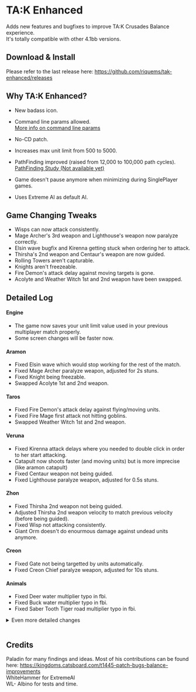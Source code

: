 # TA:K Enhanced
Adds new features and bugfixes to improve TA:K Crusades Balance experience.  
It's totally compatible with other 4.1bb versions.

## Download & Install

Please refer to the last release here: https://github.com/riquems/tak-enhanced/releases

## Why TA:K Enhanced?
* New badass icon.

* Command line params allowed.  
  [More info on command line params](http://kingdoms.catsboard.com/t1257-tak-target-command-line-parameters)
* No-CD patch.

* Increases max unit limit from 500 to 5000.

* PathFinding improved (raised from 12,000 to 100,000 path cycles).  
  [PathFinding Study (Not available yet)]()

* Game doesn't pause anymore when minimizing during SinglePlayer games.

* Uses Extreme AI as default AI.

## Game Changing Tweaks

- Wisps can now attack consistently.
- Mage Archer's 3rd weapon and Lighthouse's weapon now paralyze correctly.
- Elsin wave bugfix and Kirenna getting stuck when ordering her to attack.
- Thirsha's 2nd weapon and Centaur's weapon are now guided.
- Rolling Towers aren't capturable.
- Knights aren't freezeable.
- Fire Demon's attack delay against moving targets is gone.
- Acolyte and Weather Witch 1st and 2nd weapon have been swapped.

## Detailed Log

#### Engine

- The game now saves your unit limit value used in your previous multiplayer match properly.
- Some screen changes will be faster now.

#### Aramon
- Fixed Elsin wave which would stop working for the rest of the match.
- Fixed Mage Archer paralyze weapon, adjusted for 2s stuns.
- Fixed Knight being freezable.
- Swapped Acolyte 1st and 2nd weapon.

#### Taros
- Fixed Fire Demon's attack delay against flying/moving units.
- Fixed Fire Mage first attack not hitting goblins.
- Swapped Weather Witch 1st and 2nd weapon.

#### Veruna
- Fixed Kirenna attack delays where you needed to double click in order to her start attacking.
- Catapult now shoots faster (and moving units) but is more imprecise (like aramon catapult)
- Fixed Centaur weapon not being guided.
- Fixed Lighthouse paralyze weapon, adjusted for 0.5s stuns.

#### Zhon
- Fixed Thirsha 2nd weapon not being guided.
- Adjusted Thirsha 2nd weapon velocity to match previous velocity (before being guided).
- Fixed Wisp not attacking consistently.
- Giant Orm doesn't do enourmous damage against undead units anymore.

#### Creon
- Fixed Gate not being targetted by units automatically.
- Fixed Creon Chief paralyze weapon, adjusted for 10s stuns.

#### Animals
- Fixed Deer water multiplier typo in fbi.
- Fixed Buck water multiplier typo in fbi.
- Fixed Saber Tooth Tiger road multiplier typo in fbi.

<details>
<summary>Even more detailed changes</summary>

<pre>v1.0 - Initial Release

+ Addition
- Removal
~ Modified
* Small description for complex changes.

* Badass Icon
* Command line params allowed
* No-CD
* 5000 Max Units
* Enhanced Pathfinding
* No pause when minimize or unfocus
* Extreme AI as default
* Game now saves previous unit limit used in multiplayer matches
* Some screen changes will be faster

TAKEnhanced.hpi/
scripts/

araking.cob
  * Fixed Elsin wave which would stop working for the rest of the match.
arapries.cob
  * Swapped 1st and 2nd weapon.

vermage.cob
  * Fixed Kirenna attack delays where you needed to double click in order to her start attacking.

tarmage.cob
  * Changed the piece attack is fired from.
tarwitch.cob
  * Swapped 1st and 2nd weapon.

unitscb/

araat.fbi
  + immunetoparalyzer = 1;
arabow.fbi
    weapon3
    ~ default = <s>1</s> ⇒ 57; // ~2s paralyze
aracastl.fbi
  + immunetoparalyzer = 1;
aradrag.fbi
  + immunetoparalyzer = 1;
aragod.fbi
  + immunetoparalyzer = 1;
aragren.fbi
    weapon3
    - dragon = 0;
    - factory = 0;
    - fort = 0;
    - god = 0;
    - monarch = 0;
    - naval = 0;
araking.fbi
  + immunetoparalyzer = 1;
arakeep.fbi
  - canattack = 1;
  + immunetoparalyzer = 1;
aralode.fbi
  + immunetoparalyzer = 1;
aramana.fbi
  + immunetoparalyzer = 1;
arangate.fbi
  + immunetoparalyzer = 1;
arapal.fbi
  + cantbefrozen = 1;
arapries.fbi
  * Swapped 1st and 2nd weapon
arassh.fbi
  + immunetoparalyzer = 1;
arasiege.fbi
  + cantbecaptured = 1;
  + immunetoparalyzer = 1;
aratrans.fbi
  + immunetoparalyzer = 1;
aratre.fbi
  + immunetoparalyzer = 1;
arawall.fbi
  + immunetoparalyzer = 1;
arawar.fbi
  + immunetoparalyzer = 1;

npcbotl.fbi
  + immunetoparalyzer = 1;
npcflag.fbi
  + immunetoparalyzer = 1;
npcrixx.fbi
  + immunetoparalyzer = 1;
npctemp.fbi
  + immunetoparalyzer = 1;
npctemp2.fbi
  + immunetoparalyzer = 1;
npcthesh.fbi
  + immunetoparalyzer = 1;

tarcage.fbi
  + immunetoparalyzer = 1;
tarcastl.fbi
  + immunetoparalyzer = 1;
tardrag.fbi
  + immunetoparalyzer = 1;
tardung.fbi
  + immunetoparalyzer = 1;
targod.fbi
  + immunetoparalyzer = 1;
tarhell.fbi
  + immunetoparalyzer = 1;
tarlode.fbi
  + immunetoparalyzer = 1;
tarmana.fbi
  + immunetoparalyzer = 1;
tarnecro.fbi
  + immunetoparalyzer = 1;
tarngate.fbi
  + immunetoparalyzer = 1;
tarsh.fbi
  + immunetoparalyzer = 1;
tarwall.fbi
  + immunetoparalyzer = 1;
tarwitch.fbi
  * Swapped 1st and 2nd weapon

verasy.fbi
  + immunetoparalyzer = 1;
verat.fbi
  + immunetoparalyzer = 1;
vercastl.fbi
  + immunetoparalyzer = 1;
vercen.fbi
    weapon1
    + turnrate = 180;
verdrag.fbi
  + immunetoparalyzer = 1;
verflag.fbi
  + immunetoparalyzer = 1;
verfltwr.fbi
  + immunetoparalyzer = 1;
vergod.fbi
  + immunetoparalyzer = 1;
verharp.fbi
  + immunetoparalyzer = 1;
verkeep.fbi
  + immunetoparalyzer = 1;
verlight.fbi
  + immunetoparalyzer = 1;
    weapon1
    ~ default = <s>1</s> ⇒ 15; // ~0.5s paralyze
verlode.fbi
  + immunetoparalyzer = 1;
vermage.fbi
  + immunetoparalyzer = 1;
verman.fbi
  + immunetoparalyzer = 1;
vermana.fbi
  + immunetoparalyzer = 1;
vermort.fbi
  + immunetoparalyzer = 1;
verngate.fbi
  + immunetoparalyzer = 1;
verpill.fbi
  + immunetoparalyzer = 1;
verpult.fbi
    weapon1
    + aimtolerance = 1024;
verscout.fbi
  + immunetoparalyzer = 1;
vertower.fbi
  + immunetoparalyzer = 1;
vertrans.fbi
  + immunetoparalyzer = 1;
vertre.fbi
  + immunetoparalyzer = 1;
verwall.fbi
  + immunetoparalyzer = 1;

zondrag.fbi
  + immunetoparalyzer = 1;
zonfire.fbi
  + immunetoparalyzer = 1;
zonflies.fbi
    weapon1
    + aimtolerance = 1024;
zonamoe.fbi
    weapon1
    + undead = 0.04;
zonglyph.fbi
  + immunetoparalyzer = 1;
zongod.fbi
  + immunetoparalyzer = 1;
zonhunt.fbi
  + immunetoparalyzer = 1;
    weapon2
    + turnrate = 180;
    ~ weaponvelocity = <s>500</s> ⇒ 480;
zonhurt.fbi
  + immunetoparalyzer = 1;
    weapon2
    + turnrate = 180;
    ~ weaponvelocity = <s>500</s> ⇒ 480;
zonlode.fbi
  + immunetoparalyzer = 1;
zonmana.fbi
  + immunetoparalyzer = 1;

creacad.fbi
  + immunetoparalyzer = 1;
creaeri.fbi
  + immunetoparalyzer = 1;
crebomb.fbi
  + immunetoparalyzer = 1;
crechie.fbi
    weapon3
    ~ default = <s>1</s> ⇒ 286; // ~10s
cregate.fbi
  + immunetoparalyzer = 1;
  + shootme = 1; 
cregatl.fbi
  + immunetoparalyzer = 1;
cregod.fbi
  + immunetoparalyzer = 1;
creiron.fbi
  + immunetoparalyzer = 1;
crelode.fbi
  + immunetoparalyzer = 1;
cremana.fbi
  + immunetoparalyzer = 1;
crenavy.fbi
  + immunetoparalyzer = 1;
crepris.fbi
  + immunetoparalyzer = 1;
cresage.fbi
  + immunetoparalyzer = 1;
cresmit.fbi
  + immunetoparalyzer = 1;
crester.fbi
  + immunetoparalyzer = 1;
cresubm.fbi
  + immunetoparalyzer = 1;
crewall.fbi
  + immunetoparalyzer = 1;

lifdeer.fbi
  ~ <s>watermultipliser</s> ⇒ watermultiplier
lifdeer2.fbi
  ~ <s>watermultipliser</s> ⇒ watermultiplier
lifsaber.fbi
  ~ <s>admultiplier</s> ⇒ roadmultiplier
</pre>
</details>
<br/>

## Credits

Paladin for many findings and ideas. Most of his contributions can be found here: https://kingdoms.catsboard.com/t1445-patch-bugs-balance-improvements  
WhiteHammer for ExtremeAI  
WL- Albino for tests and time.  